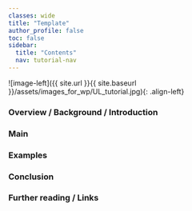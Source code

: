 ```yaml
---
classes: wide
title: "Template"
author_profile: false
toc: false
sidebar:
  title: "Contents"
  nav: tutorial-nav
---
```



![image-left]({{ site.url }}{{ site.baseurl }}/assets/images_for_wp/UL_tutorial.jpg){: .align-left}


<h3>Overview / Background / Introduction </h3>

<h3>Main</h3>

<h3>Examples</h3>

<h3>Conclusion</h3>

<h3>Further reading / Links</h3>
